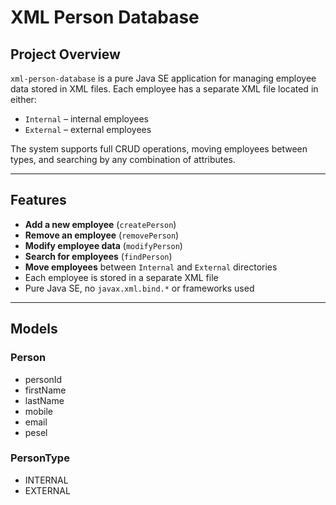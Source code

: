 # XML Person Database

## Project Overview
`xml-person-database` is a pure Java SE application for managing employee data stored in XML files. Each employee has a separate XML file located in either:

- `Internal` – internal employees
- `External` – external employees

The system supports full CRUD operations, moving employees between types, and searching by any combination of attributes.

----

## Features

- **Add a new employee** (`createPerson`)  
- **Remove an employee** (`removePerson`)  
- **Modify employee data** (`modifyPerson`)  
- **Search for employees** (`findPerson`)
- **Move employees** between `Internal` and `External` directories
- Each employee is stored in a separate XML file
- Pure Java SE, no `javax.xml.bind.*` or frameworks used

----

## Models
### Person
- personId
- firstName
- lastName
- mobile
- email
- pesel
### PersonType
- INTERNAL
- EXTERNAL

